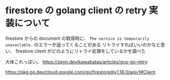 
# firestore の golang client の retry 実装について

firestore からの document の取得時に、  `The service is temporarily unavailable.` のエラーが返ってくることがある
リトライすればいいのかなと思い、 firestore client がどのようにリトライ処理をしているかを調べた

大体これっぽい。
https://zenn.dev/kawabatas/articles/gcp-go-retry

https://pkg.go.dev/cloud.google.com/go/firestore@v1.18.0/apiv1#Client

<!--stackedit_data:
eyJoaXN0b3J5IjpbLTk5MzM5MjIwMV19
-->